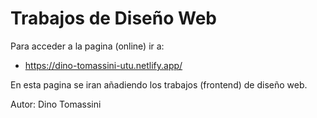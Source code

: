 # Trabajos de Diseño Web

Para acceder a la pagina (online) ir a:
  * https://dino-tomassini-utu.netlify.app/


En esta pagina se iran añadiendo los trabajos (frontend) de diseño web.

Autor: Dino Tomassini
